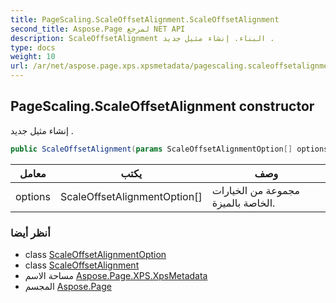 ```yaml
---
title: PageScaling.ScaleOffsetAlignment.ScaleOffsetAlignment
second_title: Aspose.Page لمرجع NET API
description: ScaleOffsetAlignment البناء. إنشاء مثيل جديد .
type: docs
weight: 10
url: /ar/net/aspose.page.xps.xpsmetadata/pagescaling.scaleoffsetalignment/scaleoffsetalignment/
---
```

## PageScaling.ScaleOffsetAlignment constructor

إنشاء مثيل جديد .

```csharp
public ScaleOffsetAlignment(params ScaleOffsetAlignmentOption[] options)
```

| معامل | يكتب | وصف |
| --- | --- | --- |
| options | ScaleOffsetAlignmentOption[] | مجموعة من الخيارات الخاصة بالميزة. |

### أنظر أيضا

* class [ScaleOffsetAlignmentOption](../../pagescaling.scaleoffsetalignmentoption/)
* class [ScaleOffsetAlignment](../)
* مساحة الاسم [Aspose.Page.XPS.XpsMetadata](../../pagescaling.scaleoffsetalignment/)
* المجسم [Aspose.Page](../../../)


